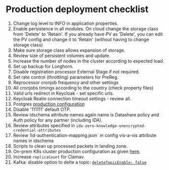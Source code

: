 # Production deployment checklist

1. Change log level to INFO in application properties.
1. Enable persistence in all modules.  On cloud change the storage class from 'Delete' to 'Retain'.  If you already have PV as 'Delete', you can edit the PV config and change it to 'Retain' (without having to change storage class)
2. Make sure storage class allows expansion of storage.
3. Review size of persistent volumes and update.
4. Increase the number of nodes in the cluster according to expected load.  
5. Set up backup for Longhorn.
6. Disable registration processor External Stage if not required.
7. Set rate control (throttling) parameters for PreReg.
8. Reprocessor cronjob frequency and other settings
9. All cronjobs timings according to the country (check property files)
10. Valid urls redirect in Keycloak - set specific urls.
11. Keycloak Realm connection timeout settings - review all.
12. Postgres [production configuration](../profiles/production/postgres/values.yaml)
13. Disable '111111' default OTP.
14. Review idschema attribute names again name is Datashare policy and Auth policy for any partner (including IDA).
15. Review attributes specified in `ida-zero-knowledge-unencrypted-credential-attributes`
16. Review 1id-authentication-mapping.json` in config vis-a-vis attribute names in idschema
17. Scripts to clean up processed packets in landing zone.
18. On-prem K8s cluster production configuration as given [here](rke_cluster_hardening.md).
19. Increase `replicaCount` for Clamav.
20. Kafka: disable option to delte a topic: [`deleteTopicEnable: false`](../external/kafka/values.yaml)

